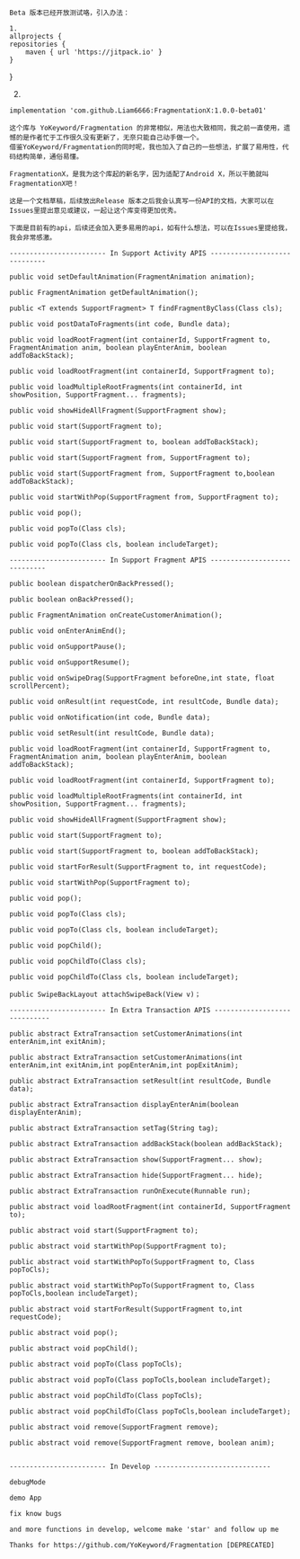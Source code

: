 
    Beta 版本已经开放测试咯，引入办法：
    
    1.
    allprojects {
    repositories {
        maven { url 'https://jitpack.io' }
    }
   }
   
   2.
    implementation 'com.github.Liam6666:FragmentationX:1.0.0-beta01'
    
    这个库与 YoKeyword/Fragmentation 的非常相似，用法也大致相同，我之前一直使用，遗憾的是作者忙于工作很久没有更新了，无奈只能自己动手做一个。
    借鉴YoKeyword/Fragmentation的同时呢，我也加入了自己的一些想法，扩展了易用性，代码结构简单，通俗易懂。
    
    FragmentationX，是我为这个库起的新名字，因为适配了Android X，所以干脆就叫FragmentationX吧！
    
    这是一个文档草稿，后续放出Release 版本之后我会认真写一份API的文档，大家可以在Issues里提出意见或建议，一起让这个库变得更加优秀。
    
    下面是目前有的api，后续还会加入更多易用的api，如有什么想法，可以在Issues里提给我，我会非常感激。
    
    ------------------------ In Support Activity APIS -----------------------------
    
    public void setDefaultAnimation(FragmentAnimation animation);

    public FragmentAnimation getDefaultAnimation();

    public <T extends SupportFragment> T findFragmentByClass(Class cls);

    public void postDataToFragments(int code, Bundle data);

    public void loadRootFragment(int containerId, SupportFragment to, FragmentAnimation anim, boolean playEnterAnim, boolean addToBackStack);

    public void loadRootFragment(int containerId, SupportFragment to);

    public void loadMultipleRootFragments(int containerId, int showPosition, SupportFragment... fragments);

    public void showHideAllFragment(SupportFragment show);

    public void start(SupportFragment to);

    public void start(SupportFragment to, boolean addToBackStack);

    public void start(SupportFragment from, SupportFragment to);

    public void start(SupportFragment from, SupportFragment to,boolean addToBackStack);

    public void startWithPop(SupportFragment from, SupportFragment to);

    public void pop();

    public void popTo(Class cls);

    public void popTo(Class cls, boolean includeTarget);
        
    ------------------------ In Support Fragment APIS -----------------------------
    
    public boolean dispatcherOnBackPressed();

    public boolean onBackPressed();

    public FragmentAnimation onCreateCustomerAnimation();

    public void onEnterAnimEnd();

    public void onSupportPause();

    public void onSupportResume();

    public void onSwipeDrag(SupportFragment beforeOne,int state, float scrollPercent);

    public void onResult(int requestCode, int resultCode, Bundle data);

    public void onNotification(int code, Bundle data);

    public void setResult(int resultCode, Bundle data);

    public void loadRootFragment(int containerId, SupportFragment to, FragmentAnimation anim, boolean playEnterAnim, boolean addToBackStack);

    public void loadRootFragment(int containerId, SupportFragment to);

    public void loadMultipleRootFragments(int containerId, int showPosition, SupportFragment... fragments);

    public void showHideAllFragment(SupportFragment show);

    public void start(SupportFragment to);

    public void start(SupportFragment to, boolean addToBackStack);

    public void startForResult(SupportFragment to, int requestCode);

    public void startWithPop(SupportFragment to);

    public void pop();

    public void popTo(Class cls);

    public void popTo(Class cls, boolean includeTarget);

    public void popChild();

    public void popChildTo(Class cls);

    public void popChildTo(Class cls, boolean includeTarget);
    
    public SwipeBackLayout attachSwipeBack(View v)；
    
    ------------------------ In Extra Transaction APIS -----------------------------
    
    public abstract ExtraTransaction setCustomerAnimations(int enterAnim,int exitAnim);

    public abstract ExtraTransaction setCustomerAnimations(int enterAnim,int exitAnim,int popEnterAnim,int popExitAnim);

    public abstract ExtraTransaction setResult(int resultCode, Bundle data);

    public abstract ExtraTransaction displayEnterAnim(boolean displayEnterAnim);

    public abstract ExtraTransaction setTag(String tag);

    public abstract ExtraTransaction addBackStack(boolean addBackStack);

    public abstract ExtraTransaction show(SupportFragment... show);

    public abstract ExtraTransaction hide(SupportFragment... hide);

    public abstract ExtraTransaction runOnExecute(Runnable run);

    public abstract void loadRootFragment(int containerId, SupportFragment to);

    public abstract void start(SupportFragment to);

    public abstract void startWithPop(SupportFragment to);

    public abstract void startWithPopTo(SupportFragment to, Class popToCls);

    public abstract void startWithPopTo(SupportFragment to, Class popToCls,boolean includeTarget);

    public abstract void startForResult(SupportFragment to,int requestCode);

    public abstract void pop();

    public abstract void popChild();

    public abstract void popTo(Class popToCls);

    public abstract void popTo(Class popToCls,boolean includeTarget);

    public abstract void popChildTo(Class popToCls);

    public abstract void popChildTo(Class popToCls,boolean includeTarget);

    public abstract void remove(SupportFragment remove);

    public abstract void remove(SupportFragment remove, boolean anim);

 
    ------------------------ In Develop -----------------------------
    
    debugMode
    
    demo App
    
    fix know bugs
    
    and more functions in develop, welcome make 'star' and follow up me
    
    Thanks for https://github.com/YoKeyword/Fragmentation [DEPRECATED] 
